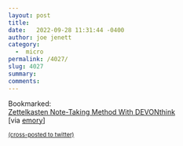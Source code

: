 ```yaml
---
layout: post
title:  
date:   2022-09-28 11:31:44 -0400
author: joe jenett
category:
  -  micro
permalink: /4027/
slug: 4027
summary:
comments: 
---
```

<p>
Bookmarked:<br /> <a title="by Stefan Imhoff" href="https://www.stefanimhoff.de/zettelkasten-note-taking-devonthink/">Zettelkasten Note-Taking Method With DEVONthink</a>
<br />[via <a title="emory" href="https://pinboard.in/u:emory/">emory</a>]
</p>

<a href="https://brid.gy/publish/twitter"><small>(cross-posted to twitter)</small></a>
<data class="p-bridgy-omit-link" value="false"></data>